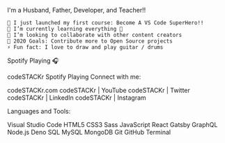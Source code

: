 I'm a Husband, Father, Developer, and Teacher!!

    🔭 I just launched my first course: Become A VS Code SuperHero!!
    🌱 I’m currently learning everything 🤣
    👯 I’m looking to collaborate with other content creators
    🥅 2020 Goals: Contribute more to Open Source projects
    ⚡ Fun fact: I love to draw and play guitar / drums

Spotify Playing 🎧

codeSTACKr Spotify Playing
Connect with me:

codeSTACKr.com codeSTACKr | YouTube codeSTACKr | Twitter codeSTACKr | LinkedIn codeSTACKr | Instagram

Languages and Tools:

Visual Studio Code HTML5 CSS3 Sass JavaScript React Gatsby GraphQL Node.js Deno SQL MySQL MongoDB Git GitHub Terminal
